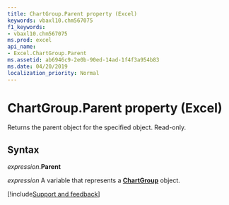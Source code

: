 ```yaml
---
title: ChartGroup.Parent property (Excel)
keywords: vbaxl10.chm567075
f1_keywords:
- vbaxl10.chm567075
ms.prod: excel
api_name:
- Excel.ChartGroup.Parent
ms.assetid: ab6946c9-2e0b-90ed-14ad-1f4f3a954b83
ms.date: 04/20/2019
localization_priority: Normal
---
```



# ChartGroup.Parent property (Excel)

Returns the parent object for the specified object. Read-only.


## Syntax

_expression_.**Parent**

_expression_ A variable that represents a **[ChartGroup](Excel.ChartGroup(object).md)** object.




[!include[Support and feedback](~/includes/feedback-boilerplate.md)]